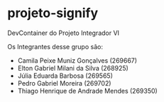 # projeto-signify
DevContainer do Projeto Integrador VI

Os Integrantes desse grupo são:
- Camila Peixe Muniz Gonçalves (269667)
- Elton Gabriel Milani da Silva (268925)
- Júlia Eduarda Barbosa (269565)
- Pedro Gabriel Moreira (269702)
- Thiago Henrique de Andrade Mendes (269350)
